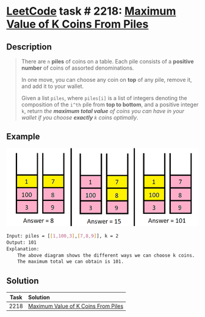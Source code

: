 # [LeetCode][leetcode] task # 2218: [Maximum Value of K Coins From Piles][task]

Description
-----------

> There are `n` **piles** of coins on a table. Each pile consists of a **positive number** of coins of assorted denominations.
> 
> In one move, you can choose any coin on **top** of any pile, remove it, and add it to your wallet.
> 
> Given a list `piles`, where `piles[i]` is a list of integers denoting the composition
> of the `i^th` pile from **top to bottom**, and a positive integer `k`,
> return _the **maximum total value** of coins you can have in your wallet if you choose **exactly** `k` coins optimally_.

Example
-------

![piles.png](image/piles.png)


```sh
Input: piles = [[1,100,3],[7,8,9]], k = 2
Output: 101
Explanation:
    The above diagram shows the different ways we can choose k coins.
    The maximum total we can obtain is 101.
```

Solution
--------

| Task | Solution                                        |
|:----:|:------------------------------------------------|
| 2218 | [Maximum Value of K Coins From Piles][solution] |


[leetcode]: <http://leetcode.com/>
[task]: <https://leetcode.com/problems/maximum-value-of-k-coins-from-piles/>
[solution]: <https://github.com/wellaxis/praxis-leetcode/blob/main/src/main/java/com/witalis/praxis/leetcode/task/h23/p2218/option/Practice.java>
